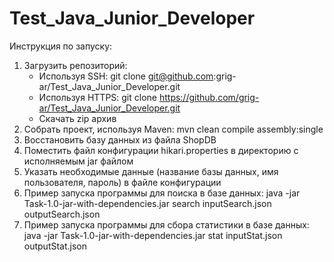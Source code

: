 # Test_Java_Junior_Developer

Инструкция по запуску:
1. Загрузить репозиторий: 
    * Используя SSH: git clone git@github.com:grig-ar/Test_Java_Junior_Developer.git
    * Используя HTTPS: git clone https://github.com/grig-ar/Test_Java_Junior_Developer.git
    * Скачать zip архив
2. Собрать проект, используя Maven: mvn clean compile assembly:single
3. Восстановить базу данных из файла ShopDB
4. Поместить файл конфигурации hikari.properties в директорию с исполняемым jar файлом
5. Указать необходимые данные (название базы данных, имя пользователя, пароль) в файле конфигурации
6. Пример запуска программы для поиска в базе данных: java -jar Task-1.0-jar-with-dependencies.jar search inputSearch.json outputSearch.json
7. Пример запуска программы для сбора статистики в базе данных: java -jar Task-1.0-jar-with-dependencies.jar stat inputStat.json outputStat.json